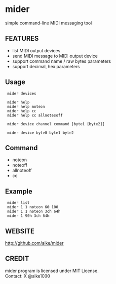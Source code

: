 # mider
simple command-line MIDI messaging tool

## FEATURES
- list MIDI output devices
- send MIDI message to MIDI output device
- support command name / raw bytes parameters
- support decimal, hex parameters

## Usage
```
 mider devices

 mider help
 mider help noteon
 mider help cc
 mider help cc allnotesoff

 mider device channel command [byte1 [byte2]]

 mider device byte0 byte1 byte2
```

## Command
- noteon
- noteoff
- allnoteoff
- cc

## Example
```
 mider list
 mider 1 1 noteon 60 100
 mider 1 1 noteon 3ch 64h
 mider 1 90h 3ch 64h
```

## WEBSITE
http://github.com/aike/mider

## CREDIT
mider program is licensed under MIT License.  
Contact: X @aike1000
